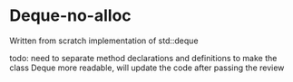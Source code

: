 # Deque-no-alloc
Written from scratch implementation of std::deque

todo: need to separate method declarations and definitions to make the class Deque more readable, will update the code after passing the review
